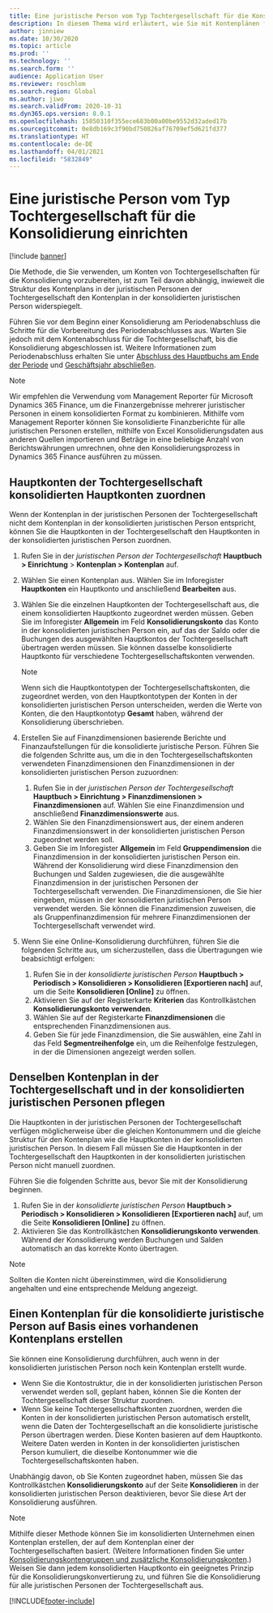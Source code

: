 ```yaml
---
title: Eine juristische Person vom Typ Tochtergesellschaft für die Konsolidierung einrichten
description: In diesem Thema wird erläutert, wie Sie mit Kontenplänen für Konsolidierungsunternehmen arbeiten.
author: jinniew
ms.date: 10/30/2020
ms.topic: article
ms.prod: ''
ms.technology: ''
ms.search.form: ''
audience: Application User
ms.reviewer: roschlom
ms.search.region: Global
ms.author: jiwo
ms.search.validFrom: 2020-10-31
ms.dyn365.ops.version: 8.0.1
ms.openlocfilehash: 15050310f355ece683b00a00be9552d32aded17b
ms.sourcegitcommit: 0e8db169c3f90bd750826af76709ef5d621fd377
ms.translationtype: HT
ms.contentlocale: de-DE
ms.lasthandoff: 04/01/2021
ms.locfileid: "5832849"
---
```

# <a name="set-up-a-subsidiary-legal-entity-for-consolidation"></a>Eine juristische Person vom Typ Tochtergesellschaft für die Konsolidierung einrichten

[!include [banner](../includes/banner.md)]

Die Methode, die Sie verwenden, um Konten von Tochtergesellschaften für die Konsolidierung vorzubereiten, ist zum Teil davon abhängig, inwieweit die Struktur des Kontenplans in der juristischen Personen der Tochtergesellschaft den Kontenplan in der konsolidierten juristischen Person widerspiegelt.

Führen Sie vor dem Beginn einer Konsolidierung am Periodenabschluss die Schritte für die Vorbereitung des Periodenabschlusses aus. Warten Sie jedoch mit dem Kontenabschluss für die Tochtergesellschaft, bis die Konsolidierung abgeschlossen ist. Weitere Informationen zum Periodenabschluss erhalten Sie unter [Abschluss des Hauptbuchs am Ende der Periode](close-general-ledger-at-period-end.md) und [Geschäftsjahr abschließen](tasks/close-fiscal-year.md).

> [!NOTE]
>  Wir empfehlen die Verwendung vom Management Reporter für Microsoft Dynamics 365 Finance, um die Finanzergebnisse mehrerer juristischer Personen in einem konsolidierten Format zu kombinieren. Mithilfe vom Management Reporter können Sie konsolidierte Finanzberichte für alle juristischen Personen erstellen, mithilfe von Excel Konsolidierungsdaten aus anderen Quellen importieren und Beträge in eine beliebige Anzahl von Berichtswährungen umrechnen, ohne den Konsolidierungsprozess in Dynamics 365 Finance ausführen zu müssen.

## <a name="map-subsidiary-main-accounts-to-consolidated-main-accounts"></a>Hauptkonten der Tochtergesellschaft konsolidierten Hauptkonten zuordnen

Wenn der Kontenplan in der juristischen Personen der Tochtergesellschaft nicht dem Kontenplan in der konsolidierten juristischen Person entspricht, können Sie die Hauptkonten in der Tochtergesellschaft den Hauptkonten in der konsolidierten juristischen Person zuordnen.

1. Rufen Sie in der *juristischen Person der Tochtergesellschaft* **Hauptbuch \> Einrichtung** \> **Kontenplan \> Kontenplan** auf.
2. Wählen Sie einen Kontenplan aus. Wählen Sie im Inforegister **Hauptkonten** ein Hauptkonto und anschließend **Bearbeiten** aus.
3. Wählen Sie die einzelnen Hauptkonten der Tochtergesellschaft aus, die einem konsolidierten Hauptkonto zugeordnet werden müssen. Geben Sie im Inforegister **Allgemein** im Feld **Konsolidierungskonto** das Konto in der konsolidierten juristischen Person ein, auf das der Saldo oder die Buchungen des ausgewählten Hauptkontos der Tochtergesellschaft übertragen werden müssen. Sie können dasselbe konsolidierte Hauptkonto für verschiedene Tochtergesellschaftskonten verwenden.

    > [!NOTE]
    > Wenn sich die Hauptkontotypen der Tochtergesellschaftskonten, die zugeordnet werden, von den Hauptkontotypen der Konten in der konsolidierten juristischen Person unterscheiden, werden die Werte von Konten, die den Hauptkontotyp **Gesamt** haben, während der Konsolidierung überschrieben.

4. Erstellen Sie auf Finanzdimensionen basierende Berichte und Finanzaufstellungen für die konsolidierte juristische Person. Führen Sie die folgenden Schritte aus, um die in den Tochtergesellschaftskonten verwendeten Finanzdimensionen den Finanzdimensionen in der konsolidierten juristischen Person zuzuordnen:

    1. Rufen Sie in der *juristischen Person der Tochtergesellschaft* **Hauptbuch \> Einrichtung \> Finanzdimensionen \> Finanzdimensionen** auf. Wählen Sie eine Finanzdimension und anschließend **Finanzdimensionswerte** aus.
    2. Wählen Sie den Finanzdimensionswert aus, der einem anderen Finanzdimensionswert in der konsolidierten juristischen Person zugeordnet werden soll.
    3. Geben Sie im Inforegister **Allgemein** im Feld **Gruppendimension** die Finanzdimension in der konsolidierten juristischen Person ein. Während der Konsolidierung wird diese Finanzdimension den Buchungen und Salden zugewiesen, die die ausgewählte Finanzdimension in der juristischen Personen der Tochtergesellschaft verwenden. Die Finanzdimensionen, die Sie hier eingeben, müssen in der konsolidierten juristischen Person verwendet werden. Sie können die Finanzdimension zuweisen, die als Gruppenfinanzdimension für mehrere Finanzdimensionen der Tochtergesellschaft verwendet wird.

5. Wenn Sie eine Online-Konsolidierung durchführen, führen Sie die folgenden Schritte aus, um sicherzustellen, dass die Übertragungen wie beabsichtigt erfolgen:

    1. Rufen Sie in der *konsolidierte juristischen Person* **Hauptbuch \> Periodisch \> Konsolidieren \> Konsolidieren \[Exportieren nach\]** auf, um die Seite **Konsolidieren \[Online\]** zu öffnen.
    2. Aktivieren Sie auf der Registerkarte **Kriterien** das Kontrollkästchen **Konsolidierungskonto verwenden**.
    3. Wählen Sie auf der Registerkarte **Finanzdimensionen** die entsprechenden Finanzdimensionen aus.
    4. Geben Sie für jede Finanzdimension, die Sie auswählen, eine Zahl in das Feld **Segmentreihenfolge** ein, um die Reihenfolge festzulegen, in der die Dimensionen angezeigt werden sollen.

## <a name="maintain-the-same-chart-of-accounts-in-the-subsidiary-and-consolidated-legal-entities"></a>Denselben Kontenplan in der Tochtergesellschaft und in der konsolidierten juristischen Personen pflegen

Die Hauptkonten in der juristischen Personen der Tochtergesellschaft verfügen möglicherweise über die gleichen Kontonummern und die gleiche Struktur für den Kontenplan wie die Hauptkonten in der konsolidierten juristischen Person. In diesem Fall müssen Sie die Hauptkonten in der Tochtergesellschaft den Hauptkonten in der konsolidierten juristischen Person nicht manuell zuordnen.

Führen Sie die folgenden Schritte aus, bevor Sie mit der Konsolidierung beginnen.

1. Rufen Sie in der *konsolidierte juristischen Person* **Hauptbuch \> Periodisch \> Konsolidieren \> Konsolidieren \[Exportieren nach\]** auf, um die Seite **Konsolidieren \[Online\]** zu öffnen.
2. Aktivieren Sie das Kontrollkästchen **Konsolidierungskonto verwenden**. Während der Konsolidierung werden Buchungen und Salden automatisch an das korrekte Konto übertragen.

> [!NOTE]
> Sollten die Konten nicht übereinstimmen, wird die Konsolidierung angehalten und eine entsprechende Meldung angezeigt.

## <a name="create-a-chart-of-accounts-for-the-consolidated-legal-entity-based-on-an-existing-chart-of-accounts"></a>Einen Kontenplan für die konsolidierte juristische Person auf Basis eines vorhandenen Kontenplans erstellen

Sie können eine Konsolidierung durchführen, auch wenn in der konsolidierten juristischen Person noch kein Kontenplan erstellt wurde.

- Wenn Sie die Kontostruktur, die in der konsolidierten juristischen Person verwendet werden soll, geplant haben, können Sie die Konten der Tochtergesellschaft dieser Struktur zuordnen.
- Wenn Sie keine Tochtergesellschaftskonten zuordnen, werden die Konten in der konsolidierten juristischen Person automatisch erstellt, wenn die Daten der Tochtergesellschaft an die konsolidierte juristische Person übertragen werden. Diese Konten basieren auf dem Hauptkonto. Weitere Daten werden in Konten in der konsolidierten juristischen Person kumuliert, die dieselbe Kontonummer wie die Tochtergesellschaftskonten haben.

Unabhängig davon, ob Sie Konten zugeordnet haben, müssen Sie das Kontrollkästchen **Konsolidierungskonto** auf der Seite **Konsolidieren** in der konsolidierten juristischen Person deaktivieren, bevor Sie diese Art der Konsolidierung ausführen.

> [!NOTE]
> Mithilfe dieser Methode können Sie im konsolidierten Unternehmen einen Kontenplan erstellen, der auf dem Kontenplan einer der Tochtergesellschaften basiert. (Weitere Informationen finden Sie unter [Konsolidierungskontengruppen und zusätzliche Konsolidierungskonten](../budgeting/consolidation-account-groups-consolidation-accounts.md).) Weisen Sie dann jedem konsolidierten Hauptkonto ein geeignetes Prinzip für die Konsolidierungskonvertierung zu, und führen Sie die Konsolidierung für alle juristischen Personen der Tochtergesellschaft aus.


[!INCLUDE[footer-include](../../includes/footer-banner.md)]